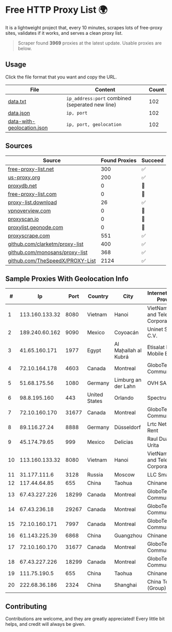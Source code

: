 
# Free HTTP Proxy List 🌍

It is a lightweight project that, every 10 minutes, scrapes lots of free-proxy sites, validates if it works, and serves a clean proxy list.


> Scraper found **3969** proxies at the latest update. Usable proxies are below.

## Usage

Click the file format that you want and copy the URL.


|File|Content|Count|
|----|-------|-----|
|[data.txt](https://raw.githubusercontent.com/themiralay/Proxy-List-World/master/data.txt)|`ip_address:port` combined (seperated new line)|102|
|[data.json](https://raw.githubusercontent.com/themiralay/Proxy-List-World/master/data.json)|`ip, port`|102|
|[data-with-geolocation.json](https://raw.githubusercontent.com/themiralay/Proxy-List-World/master/data-with-geolocation.json)|`ip, port, geolocation`|102|

## Sources

|Source|Found Proxies|Succeed|
|------|-------------|-------|
|[free-proxy-list.net](https://free-proxy-list.net)|300|✅|
|[us-proxy.org](https://www.us-proxy.org)|200|✅|
|[proxydb.net](http://proxydb.net)|0|🚫|
|[free-proxy-list.com](https://free-proxy-list.com/?page=&port=&type%5B%5D=http&type%5B%5D=https&up_time=0&search=Search)|0|🚫|
|[proxy-list.download](https://www.proxy-list.download/HTTP)|26|✅|
|[vpnoverview.com](https://vpnoverview.com/privacy/anonymous-browsing/free-proxy-servers)|0|🚫|
|[proxyscan.io](https://www.proxyscan.io)|0|🚫|
|[proxylist.geonode.com](https://proxylist.geonode.com/api/proxy-list?limit=300&page=1&sort_by=lastChecked&sort_type=desc&protocols=http,https)|0|🚫|
|[proxyscrape.com](https://api.proxyscrape.com/v2/?request=displayproxies&protocol=http&timeout=10000&country=all&ssl=all&anonymity=all)|551|✅|
|[github.com/clarketm/proxy-list](https://raw.githubusercontent.com/clarketm/proxy-list/master/proxy-list-raw.txt)|400|✅|
|[github.com/monosans/proxy-list](https://raw.githubusercontent.com/monosans/proxy-list/main/proxies/http.txt)|368|✅|
|[github.com/TheSpeedX/PROXY-List](https://raw.githubusercontent.com/TheSpeedX/PROXY-List/master/http.txt)|2124|✅|


## Sample Proxies With Geolocation Info

|#|Ip|Port|Country|City|Internet Service Provider|
|-|--|----|-------|----|-------------------------|
|1|113.160.133.32|8080|Vietnam|Hanoi|VietNam Post and Telecom Corporation|
|2|189.240.60.162|9090|Mexico|Coyoacán|Uninet S.A. de C.V.|
|3|41.65.160.171|1977|Egypt|Al Maḩallah al Kubrá|Etisalat Misr Mobile BB|
|4|72.10.164.178|4603|Canada|Montreal|GloboTech Communications|
|5|51.68.175.56|1080|Germany|Limburg an der Lahn|OVH SAS|
|6|98.8.195.160|443|United States|Orlando|Spectrum|
|7|72.10.160.170|31677|Canada|Montreal|GloboTech Communications|
|8|89.116.27.24|8888|Germany|Düsseldorf|Lrtc Network Rent|
|9|45.174.79.65|999|Mexico|Delicias|Raul Duarte Urita|
|10|113.160.133.32|8080|Vietnam|Hanoi|VietNam Post and Telecom Corporation|
|11|31.177.111.6|3128|Russia|Moscow|LLC Smart Ape|
|12|117.44.64.85|655|China|Taohua|Chinanet|
|13|67.43.227.226|18299|Canada|Montreal|GloboTech Communications|
|14|67.43.236.18|29267|Canada|Montreal|GloboTech Communications|
|15|72.10.160.171|7997|Canada|Montreal|GloboTech Communications|
|16|61.143.225.39|6868|China|Guangzhou|Chinanet|
|17|72.10.160.170|31677|Canada|Montreal|GloboTech Communications|
|18|67.43.227.226|18299|Canada|Montreal|GloboTech Communications|
|19|111.75.190.5|655|China|Taohua|Chinanet|
|20|222.68.36.186|2324|China|Shanghai|China Telecom (Group)|



## Contributing

Contributions are welcome, and they are greatly appreciated! Every
little bit helps, and credit will always be given.

